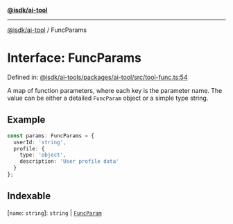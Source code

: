 [**@isdk/ai-tool**](../README.md)

***

[@isdk/ai-tool](../globals.md) / FuncParams

# Interface: FuncParams

Defined in: [@isdk/ai-tools/packages/ai-tool/src/tool-func.ts:54](https://github.com/isdk/ai-tool.js/blob/fb1809b53cc75a30928176c26910792b6b8a96e1/src/tool-func.ts#L54)

A map of function parameters, where each key is the parameter name.
The value can be either a detailed `FuncParam` object or a simple type string.

## Example

```ts
const params: FuncParams = {
  userId: 'string',
  profile: {
    type: 'object',
    description: 'User profile data'
  }
};
```

## Indexable

\[`name`: `string`\]: `string` \| [`FuncParam`](FuncParam.md)
